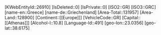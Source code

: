 ﻿---
location: [38.6175,23.0356]
type: Country
tags: [geo/Country]
---
[KWebEntityId::26910]
[IsDeleted::0]
[IsPrivate::0]
[ISO2::GR]
[ISO3::GRC]
[name-en::Greece]
[name-de::Griechenland]
[Area-Total::131957]
[Area-Land::128900]
[Continent::[[Europe]]]
[VehicleCode::GR]
[Capital::[[Athenas]]]
[Alcohol-l::10.8]
[Language-Id::491]
[geo-lon::23.0356]
[geo-lat::38.6175]

